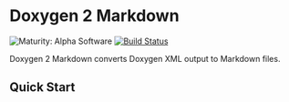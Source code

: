 # Doxygen 2 Markdown

![Maturity: Alpha Software](https://img.shields.io/badge/Maturity-Alpha_Software-red)
[![Build Status](https://github.com/brobeson/doxygen2markdown/actions/workflows/build.yaml/badge.svg)](https://github.com/brobeson/doxygen2markdown/actions/workflows/build.yaml)

Doxygen 2 Markdown converts Doxygen XML output to Markdown files.

## Quick Start
